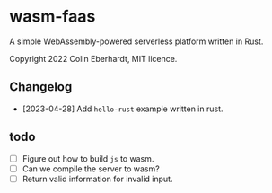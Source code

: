 # wasm-faas

A simple WebAssembly-powered serverless platform written in Rust.

Copyright 2022 Colin Eberhardt, MIT licence.

## Changelog
* [2023-04-28] Add `hello-rust` example written in rust.

## todo

* [ ] Figure out how to build `js` to wasm.
* [ ] Can we compile the server to wasm?
* [ ] Return valid information for invalid input.
